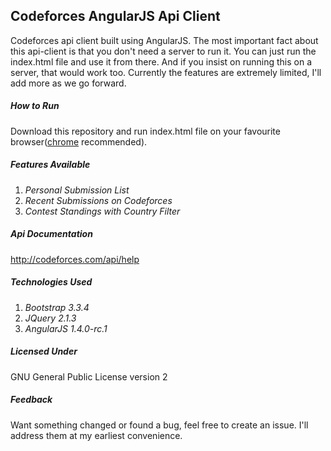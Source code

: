 ## Codeforces AngularJS Api Client

Codeforces api client built using AngularJS. The most important fact about this api-client is that you don't need a server to run it. You can just run the index.html file and use it from there. And if you insist on running this on a server, that would work too. Currently the features are extremely limited, I'll add more as we go forward.

##### How to Run
Download this repository and run index.html file on your favourite browser([chrome](https://www.google.com/chrome/browser/desktop/) recommended).

##### Features Available
1. *Personal Submission List*
2. *Recent Submissions on Codeforces*
3. *Contest Standings with Country Filter* 

##### Api Documentation
http://codeforces.com/api/help

##### Technologies Used
1. *Bootstrap 3.3.4*
2. *JQuery 2.1.3*
3. *AngularJS 1.4.0-rc.1*

##### Licensed Under
GNU General Public License version 2

##### Feedback
Want something changed or found a bug, feel free to create an issue. I'll address them at my earliest convenience.
